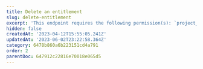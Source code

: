```yaml
---
title: Delete an entitlement
slug: delete-entitlement
excerpt: 'This endpoint requires the following permission(s): `project_configuration:entitlements:read_write`.'
hidden: false
createdAt: '2023-04-12T15:55:05.241Z'
updatedAt: '2023-06-02T23:22:58.364Z'
category: 6478b860a6b223151cd4a791
order: 2
parentDoc: 647912c22816e70018e065d5
---
```

